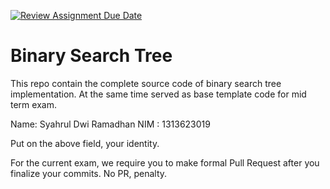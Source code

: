[![Review Assignment Due Date](https://classroom.github.com/assets/deadline-readme-button-22041afd0340ce965d47ae6ef1cefeee28c7c493a6346c4f15d667ab976d596c.svg)](https://classroom.github.com/a/LXIEJ7jv)
# Binary Search Tree

This repo contain the complete source code of binary search tree implementation. At the same time served as base template code for mid term exam. 

Name: Syahrul Dwi Ramadhan
NIM : 1313623019

Put on the above field, your identity. 

For the current exam, we require you to make formal Pull Request after you finalize your commits. No PR, penalty.